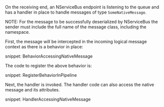 On the receiving end, an NServiceBus endpoint is listening to the queue and has a handler in place to handle messages of type `SomeNativeMessage`.

NOTE: For the message to be successfully deserialized by NServiceBus the sender must include the full name of the message class, including the namespace.

First, the message will be intercepted in the incoming logical message context as there is a behavior in place:

snippet: BehaviorAccessingNativeMessage

The code to register the above behavior is:

snippet: RegisterBehaviorInPipeline

Next, the handler is invoked. The handler code can also access the native message and its attributes.

snippet: HandlerAccessingNativeMessage
